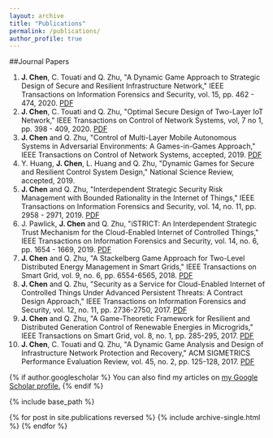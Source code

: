```yaml
---
layout: archive
title: "Publications"
permalink: /publications/
author_profile: true
---
```


##Journal Papers

1. **J. Chen**, C. Touati and Q. Zhu, "A Dynamic Game Approach to Strategic Design of Secure and Resilient Infrastructure Network," IEEE Transactions on Information Forensics and Security, vol. 15, pp. 462 - 474, 2020. [PDF](https://arxiv.org/pdf/1906.07185.pdf)
1. **J. Chen**, C. Touati and Q. Zhu, "Optimal Secure Design of Two-Layer IoT Network," IEEE Transactions on Control of Network Systems, vol, 7 no 1,  pp. 398 - 409, 2020. [PDF](https://arxiv.org/pdf/1707.07046v2.pdf)
1. **J. Chen** and Q. Zhu, "Control of Multi-Layer Mobile Autonomous Systems in Adversarial Environments: A Games-in-Games Approach," IEEE Transactions on Control of Network Systems, accepted, 2019. [PDF](https://arxiv.org/pdf/1912.04082.pdf)
1. Y. Huang, **J. Chen**, L. Huang and Q. Zhu, "Dynamic Games for Secure and Resilient Control System Design," National Science Review, accepted, 2019.
1. **J. Chen** and Q. Zhu, "Interdependent Strategic Security Risk Management with Bounded Rationality in the Internet of Things," IEEE Transactions on Information Forensics and Security, vol. 14, no. 11, pp. 2958 - 2971, 2019. [PDF](https://arxiv.org/pdf/1905.09341.pdf)
1. J. Pawlick, **J. Chen** and Q. Zhu, "iSTRICT: An Interdependent Strategic Trust Mechanism for the Cloud-Enabled Internet of Controlled Things," IEEE Transactions on Information Forensics and Security, vol. 14, no. 6, pp. 1654 - 1669, 2019. [PDF](https://arxiv.org/pdf/1805.00403.pdf)
1. **J. Chen** and Q. Zhu, "A Stackelberg Game Approach for Two-Level Distributed Energy Management in Smart Grids," IEEE Transactions on Smart Grid, vol. 9, no. 6, pp. 6554-6565, 2018. [PDF](https://arxiv.org/pdf/1608.08253.pdf)
1. **J. Chen** and Q. Zhu, "Security as a Service for Cloud-Enabled Internet of Controlled Things Under Advanced Persistent Threats: A Contract Design Approach," IEEE Transactions on Information Forensics and Security, vol. 12, no. 11, pp. 2736-2750, 2017. [PDF](https://drive.google.com/open?id=12aJbLe3V2SpeZKQkI2H5vjCfH9Y0pdYf)
1. **J. Chen** and Q. Zhu, "A Game-Theoretic Framework for Resilient and Distributed Generation Control of Renewable Energies in Microgrids," IEEE Transactions on Smart Grid, vol. 8, no. 1, pp. 285-295, 2017. [PDF](https://arxiv.org/pdf/1601.04583.pdf)
1. **J. Chen**, C. Touati and Q. Zhu, "A Dynamic Game Analysis and Design of Infrastructure Network Protection and Recovery," ACM SIGMETRICS Performance Evaluation Review, vol. 45, no. 2, pp. 125-128, 2017. [PDF](https://arxiv.org/pdf/1707.07054.pdf)

{% if author.googlescholar %}
  You can also find my articles on <u><a href="{{author.googlescholar}}">my Google Scholar profile</a>.</u>
{% endif %}

{% include base_path %}

{% for post in site.publications reversed %}
  {% include archive-single.html %}
{% endfor %}
